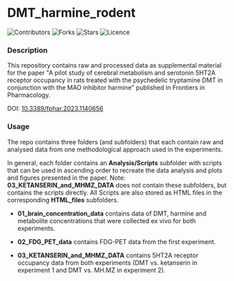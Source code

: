 # DMT_harmine_rodent

![Contributors](https://img.shields.io/github/contributors/klemens-egger/DMT_harmine_rodent?style=plastic)
![Forks](https://img.shields.io/github/forks/klemens-egger/DMT_harmine_rodent)
![Stars](https://img.shields.io/github/stars/klemens-egger/DMT_harmine_rodent)
![Licence](https://img.shields.io/github/license/klemens-egger/DMT_harmine_rodent)


### Description

This repository contains raw and processed data as supplemental material for the paper "A pilot study of cerebral metabolism and serotonin 5HT2A receptor occupancy in rats treated with the psychedelic tryptamine DMT in conjunction with the MAO inhibitor harmine" published in Frontiers in Pharmacology. 

DOI: [10.3389/fphar.2023.1140656](10.3389/fphar.2023.1140656)


### Usage

The repo contains three folders (and subfolders) that each contain raw and analysed data from one methodological approach used in the experiments.

In general, each folder contains an **Analysis/Scripts** subfolder with scripts that can be used in ascending order to recreate the data analysis and plots and figures presented in the paper. 
Note: **03_KETANSERIN_and_MHMZ_DATA** does not contain these subfolders, but contains the scripts directly. 
All Scripts are also stored as HTML files in the corresponding **HTML_files** subfolders.  

- **01_brain_concentration_data** contains data of DMT, harmine and metabolite concentrations that were collected ex vivo for both experiments. 

- **02_FDG_PET_data** contains FDG-PET data from the first experiment.

- **03_KETANSERIN_and_MHMZ_DATA** contains 5HT2A receptor occupancy data from both experiments (DMT vs. ketanserin in experiment 1 and DMT vs. MH.MZ in experiment 2).




